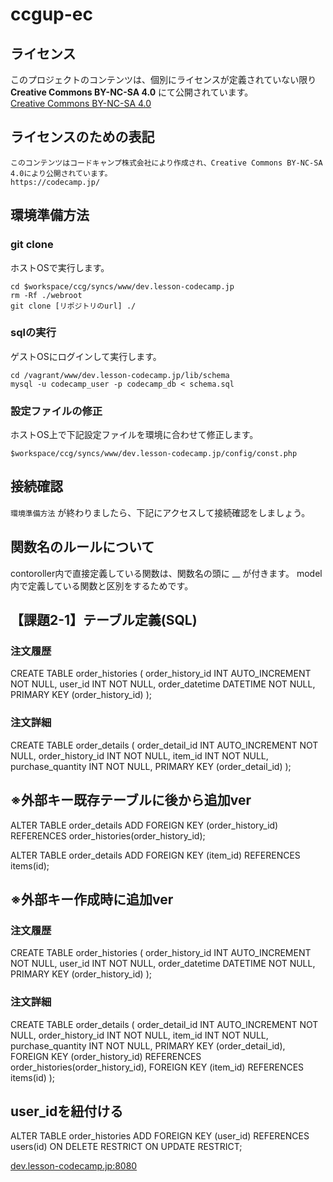 # ccgup-ec

## ライセンス

このプロジェクトのコンテンツは、個別にライセンスが定義されていない限り **Creative Commons BY-NC-SA 4.0** にて公開されています。  
[Creative Commons BY-NC-SA 4.0](https://creativecommons.org/licenses/by-nc-sa/4.0/deed.ja)

## ライセンスのための表記

```
このコンテンツはコードキャンプ株式会社により作成され、Creative Commons BY-NC-SA 4.0により公開されています。
https://codecamp.jp/
```

## 環境準備方法

### git clone

ホストOSで実行します。

```
cd $workspace/ccg/syncs/www/dev.lesson-codecamp.jp
rm -Rf ./webroot
git clone [リポジトリのurl] ./
```

### sqlの実行

ゲストOSにログインして実行します。

```
cd /vagrant/www/dev.lesson-codecamp.jp/lib/schema
mysql -u codecamp_user -p codecamp_db < schema.sql
```

### 設定ファイルの修正

ホストOS上で下記設定ファイルを環境に合わせて修正します。

```
$workspace/ccg/syncs/www/dev.lesson-codecamp.jp/config/const.php
```

## 接続確認

`環境準備方法` が終わりましたら、下記にアクセスして接続確認をしましょう。

## 関数名のルールについて

contoroller内で直接定義している関数は、関数名の頭に __ が付きます。
model内で定義している関数と区別をするためです。

## 【課題2-1】テーブル定義(SQL)

### 注文履歴
CREATE TABLE order_histories (
	order_history_id INT AUTO_INCREMENT NOT NULL,
	user_id INT NOT NULL,
	order_datetime DATETIME NOT NULL,
	PRIMARY KEY (order_history_id)
	);

### 注文詳細
CREATE TABLE order_details (
	order_detail_id INT AUTO_INCREMENT NOT NULL,
	order_history_id INT NOT NULL,
	item_id INT NOT NULL,
	purchase_quantity INT NOT NULL,
	PRIMARY KEY (order_detail_id)
	);

## ※外部キー既存テーブルに後から追加ver

ALTER TABLE order_details
	ADD FOREIGN KEY (order_history_id)
	REFERENCES order_histories(order_history_id);

ALTER TABLE order_details ADD
	FOREIGN KEY (item_id)
	REFERENCES items(id);
	

## ※外部キー作成時に追加ver

### 注文履歴
CREATE TABLE order_histories (
	order_history_id INT AUTO_INCREMENT NOT NULL,
	user_id INT NOT NULL,
	order_datetime DATETIME NOT NULL,
	PRIMARY KEY (order_history_id)
	);

### 注文詳細
CREATE TABLE order_details (
	order_detail_id INT AUTO_INCREMENT NOT NULL,
	order_history_id INT NOT NULL,
	item_id INT NOT NULL,
	purchase_quantity INT NOT NULL,
	PRIMARY KEY (order_detail_id),
	FOREIGN KEY (order_history_id)
		REFERENCES order_histories(order_history_id),
	FOREIGN KEY (item_id)
		REFERENCES items(id)
	);

## user_idを紐付ける
ALTER TABLE order_histories
	ADD FOREIGN KEY (user_id)
	REFERENCES users(id)
	ON DELETE RESTRICT
	ON UPDATE RESTRICT;

[dev.lesson-codecamp.jp:8080](http://dev.lesson-codecamp.jp:8080)
